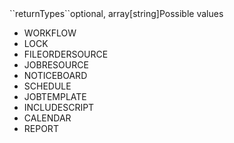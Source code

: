 <tr><td>``returnTypes``</td><td>optional, array[string]</td><td>Possible values
<ul>
  <li>WORKFLOW</li>
  <li>LOCK</li>
  <li>FILEORDERSOURCE</li>
  <li>JOBRESOURCE</li>
  <li>NOTICEBOARD</li>
  <li>SCHEDULE</li>
  <li>JOBTEMPLATE</li>
  <li>INCLUDESCRIPT</li>
  <li>CALENDAR</li>
  <li>REPORT</li>
</ul></td><td></td><td></td></tr>